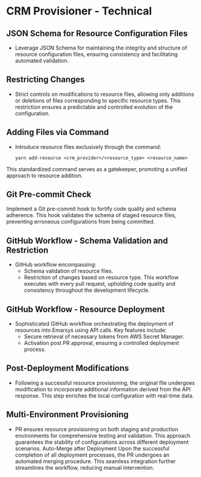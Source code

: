 # CRM Provisioner - Technical

## JSON Schema for Resource Configuration Files

- Leverage JSON Schema for maintaining the integrity and structure of resource configuration files, ensuring consistency and facilitating automated validation.

## Restricting Changes

- Strict controls on modifications to resource files, allowing only additions or deletions of files corresponding to specific resource types. This restriction ensures a predictable and controlled evolution of the configuration.

## Adding Files via Command

- Introduce resource files exclusively through the command:
  ```shell
  yarn add-resource <crm_provider>/<resource_type> <resource_name>
  ```
This standardized command serves as a gatekeeper, promoting a unified approach to resource addition.

## Git Pre-commit Check
Implement a Git pre-commit hook to fortify code quality and schema adherence. This hook validates the schema of staged resource files, preventing erroneous configurations from being committed.
## GitHub Workflow - Schema Validation and Restriction
- GitHub workflow encompassing:
    - Schema validation of resource files.
    - Restriction of changes based on resource type.
This workflow executes with every pull request, upholding code quality and consistency throughout the development lifecycle.
## GitHub Workflow - Resource Deployment
- Sophisticated GitHub workflow orchestrating the deployment of resources into Emarsys using API calls. Key features include:
    - Secure retrieval of necessary tokens from AWS Secret Manager.
    - Activation post PR approval, ensuring a controlled deployment process.
## Post-Deployment Modifications
- Following a successful resource provisioning, the original file undergoes modification to incorporate additional information derived from the API response. This step enriches the local configuration with real-time data.
## Multi-Environment Provisioning
- PR ensures resource provisioning on both staging and production environments for comprehensive testing and validation. This approach guarantees the stability of configurations across different deployment scenarios.
Auto-Merge after Deployment
Upon the successful completion of all deployment processes, the PR undergoes an automated merging procedure. This seamless integration further streamlines the workflow, reducing manual intervention.